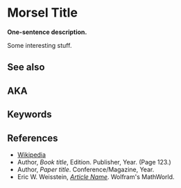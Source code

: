 # Morsel Title

**One-sentence description.**

Some interesting stuff.

## See also

## AKA

## Keywords

## References

* [Wikipedia](https://en.wikipedia.org/wiki/Morsel)
* Author, *Book title*, Edition. Publisher, Year. (Page 123.)
* Author, *Paper title*. Conference/Magazine, Year.
* Eric W. Weisstein, *[Article Name](http://mathworld.wolfram.com/Article.html)*. Wolfram's MathWorld.

